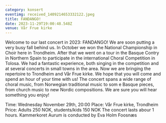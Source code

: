 ```yaml
---
category: konsert
eventimg: received_1409214653332122.jpeg
title: FANDANGO!
date: 2023-11-29T19:00:48.548Z
venue: Vår Frue kirke
---
```

W﻿elcome to our last concert in 2023: FANDANGO!
W﻿e are soon putting a very busy fall behind us. In October we won the National Championship in Choir here in Trondheim. After that we went on a tour in the Basque Contry in Northern Spain to participate in the international Choral Competition in Tolosa.
W﻿e had a fantastic experience, both singing in the competition and at several concerts in small towns in the area. Now we are bringing the repertoire to Trondheim and Vår Frue kirke. We hope that you will come and spend an hour of your time with us!
T﻿he concert spans a wide range of choral music, from Norwegian traditional music to som e Basque pieces, from church music to new Nordic compositions. We are sure you will hear something you enjoy!

T﻿ime: Wednesday November 29th, 20:00
P﻿lace: Vår Frue kirke, Trondheim
P﻿rice: Adults 250 NOK, students/kids 150 NOK
T﻿he concert lasts abour 1 hours.
K﻿ammerkoret Aurum is conducted by Eva Holm Foosnæs